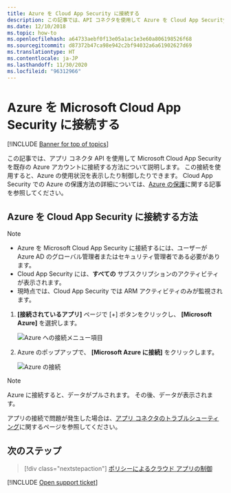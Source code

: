 ```yaml
---
title: Azure を Cloud App Security に接続する
description: この記事では、API コネクタを使用して Azure を Cloud App Security に接続して、使用状況を表示および制御する方法について説明します。
ms.date: 12/10/2018
ms.topic: how-to
ms.openlocfilehash: a64733aebf0f13e05a1ac1e3e60a806198526f68
ms.sourcegitcommit: d87372b47ca98e942c2bf94032a6a61902627d69
ms.translationtype: HT
ms.contentlocale: ja-JP
ms.lasthandoff: 11/30/2020
ms.locfileid: "96312966"
---
```

# <a name="connect-azure-to-microsoft-cloud-app-security"></a>Azure を Microsoft Cloud App Security に接続する

[!INCLUDE [Banner for top of topics](includes/banner.md)]

この記事では、アプリ コネクタ API を使用して Microsoft Cloud App Security を既存の Azure アカウントに接続する方法について説明します。 この接続を使用すると、Azure の使用状況を表示したり制御したりできます。 Cloud App Security での Azure の保護方法の詳細については、[Azure の保護](protect-azure.md)に関する記事を参照してください。

## <a name="how-to-connect-azure-to-cloud-app-security"></a>Azure を Cloud App Security に接続する方法

> [!NOTE]
>
> - Azure を Microsoft Cloud App Security に接続するには、ユーザーが Azure AD のグローバル管理者またはセキュリティ管理者である必要があります。
> - Cloud App Security には、**すべての** サブスクリプションのアクティビティが表示されます。
> - 現時点では、Cloud App Security では ARM アクティビティのみが監視されます。

1. **[接続されているアプリ]** ページで [+] ボタンをクリックし、 **[Microsoft Azure]** を選択します。

    ![Azure への接続メニュー項目](media/connect-azure-menu.png)

2. Azure のポップアップで、 **[Microsoft Azure に接続]** をクリックします。

    ![Azure の接続](media/connect-azure.png)

> [!NOTE]
> Azure に接続すると、データがプルされます。 その後、データが表示されます。

アプリの接続で問題が発生した場合は、[アプリ コネクタのトラブルシューティング](troubleshooting-api-connectors-using-error-messages.md)に関するページを参照してください。

## <a name="next-steps"></a>次のステップ

> [!div class="nextstepaction"]
> [ポリシーによるクラウド アプリの制御](control-cloud-apps-with-policies.md)

[!INCLUDE [Open support ticket](includes/support.md)]
